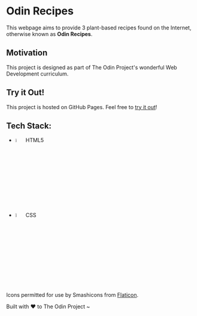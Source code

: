 # Odin Recipes

This webpage aims to provide 3 plant-based recipes found on the Internet, otherwise known as **Odin Recipes**.

## Motivation

This project is designed as part of The Odin Project's wonderful Web Development curriculum.

## Try it Out!

This project is hosted on GitHub Pages. Feel free to [try it out](https://raineedust.github.io/odin-recipes/)!

## Tech Stack:

- <img src="https://cdn.jsdelivr.net/gh/devicons/devicon/icons/html5/html5-original-wordmark.svg" width= 5% /> HTML5
- <img src="https://cdn.jsdelivr.net/gh/devicons/devicon/icons/css3/css3-original-wordmark.svg" width= 5% /> CSS

Icons permitted for use by Smashicons from <a href="https://www.flaticon.com/free-icons/vegan" title="vegan icons">Flaticon</a>.

Built with :heart: to The Odin Project ~
